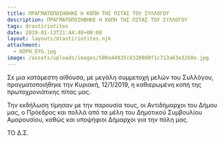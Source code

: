 ```yaml
---
title: ΠΡΑΓΜΑΤΟΠΟΙΗΘΗΚΕ Η ΚΟΠΗ ΤΗΣ ΠΙΤΑΣ ΤΟΥ ΣΥΛΛΟΓΟΥ
description: ΠΡΑΓΜΑΤΟΠΟΙΗΘΗΚΕ Η ΚΟΠΗ ΤΗΣ ΠΙΤΑΣ ΤΟΥ ΣΥΛΛΟΓΟΥ
tags: drastiriotites
date: 2019-01-13T21:44:48+00:00
layout: layouts/drastiriotites.njk
attachment:
  - KOPH_EYG.jpg
image: /assets/uploads/images/500a44935c8320008f1c713a63e32b8e.jpg
---
```


Σε μια κατάμεστη αίθουσα, με μεγάλη συμμετοχή μελών του Συλλόγου, πραγματοποιήθηκε την Κυριακή, 12/1/2019, η καθιερωμένη κοπή της πρωτοχρονιάτικης πίτας μας.

Την εκδήλωση τίμησαν με την παρουσία τους, οι Αντιδήμαρχοι του Δήμου μας, ο Πρόεδρος και πολλά από τα μέλη του Δημοτικού Συμβουλίου Αμαρουσίου, καθώς και υποψήφιοι Δήμαρχοι για την πόλη μας.

ΤΟ Δ.Σ.

<!-- excerpt -->
